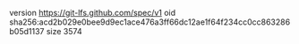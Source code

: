 version https://git-lfs.github.com/spec/v1
oid sha256:acd2b029e0bee9d9ec1ace476a3ff66dc12ae1f64f234cc0cc863286b05d1137
size 3574
